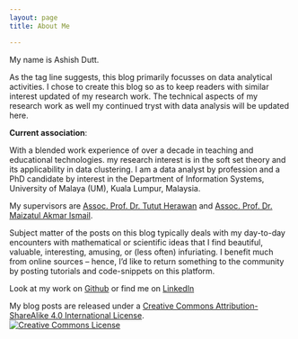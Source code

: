 ```yaml
---
layout: page
title: About Me

---
```


My name is Ashish Dutt.

As the tag line suggests, this blog primarily focusses on data analytical activities. I chose to create this blog so as to keep readers with similar interest updated of my research work. The technical aspects of my research work as well my continued tryst with data analysis will be updated here.

<b>Current association</b>: 

With a blended work experience of over a decade in teaching and educational technologies. my research interest is in the soft set theory and its applicability in data clustering. I am a data analyst by profession and a PhD candidate by interest in the Department of Information Systems, University of Malaya (UM), Kuala Lumpur, Malaysia. 

My supervisors are [Assoc. Prof. Dr. Tutut Herawan](https://www.researchgate.net/profile/Tutut_Herawan2) and [Assoc. Prof. Dr. Maizatul Akmar Ismail](https://umexpert.um.edu.my/maizatul).  

Subject matter of the posts on this blog typically deals with my day-to-day encounters with mathematical or scientific ideas that I find beautiful, valuable, interesting, amusing, or (less often) infuriating. I benefit much from online sources – hence, I’d like to return something to the community by posting tutorials and code-snippets on this platform.

Look at my work on [Github](https://github.com/duttashi/) or find me on [LinkedIn](https://my.linkedin.com/in/duttashish)

My blog posts are released under a [Creative Commons Attribution-ShareAlike 4.0 International License](http://creativecommons.org/licenses/by-sa/4.0/).
<br /><a rel="license" href="https://creativecommons.org/licenses/by-sa/4.0/"><img alt="Creative Commons License" style="border-width:0" src="https://i.creativecommons.org/l/by-sa/4.0/88x31.png" /></a><br />